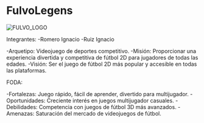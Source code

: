 # FulvoLegens
![FULVO_LOGO](https://github.com/IgnaaRo/FulvoLegens-2D---ExamenParcial-Dise-o_de_Interfaces/assets/102398895/83e33a0a-a7bd-498d-9b21-32762b213db4)

Integrantes:
-Romero Ignacio
-Ruiz Ignacio

-Arquetipo: Videojuego de deportes competitivo.
-Misión: Proporcionar una experiencia divertida y competitiva de fútbol 2D para jugadores de todas las edades.
-Visión: Ser el juego de fútbol 2D más popular y accesible en todas las plataformas.

FODA:

-Fortalezas: Juego rápido, fácil de aprender, divertido para multijugador.
-Oportunidades: Creciente interés en juegos multijugador casuales.
-Debilidades: Competencia con juegos de fútbol 3D más avanzados.
-Amenazas: Saturación del mercado de videojuegos de fútbol.
